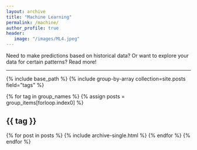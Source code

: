 ```yaml
---
layout: archive
title: "Machine Learning"
permalink: /machine/
author_profile: true
header:
   image: "/images/ML4.jpeg"
---
```


Need to make predictions based on historical data? Or want to explore your data for certain patterns? Read more!


---

{% include base_path %}
{% include group-by-array collection=site.posts field="tags" %}

{% for tag in group_names %}
  {% assign posts = group_items[forloop.index0] %}
  <h2 id="{{ tag | slugify }}" class="archive__subtitle">{{ tag }}</h2>
  {% for post in posts %}
    {% include archive-single.html %}
  {% endfor %}
{% endfor %}